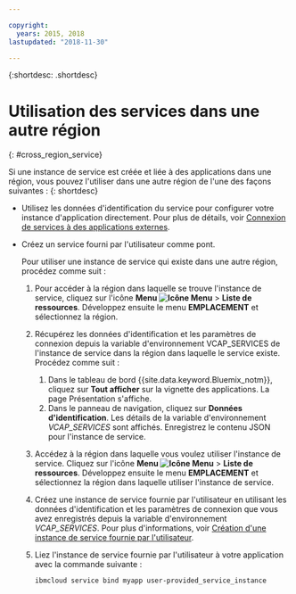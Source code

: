 ```yaml
---

copyright:
  years: 2015, 2018
lastupdated: "2018-11-30"

---
```


{:shortdesc: .shortdesc}

# Utilisation des services dans une autre région
{: #cross_region_service}

Si une instance de service est créée et liée à des applications dans une région, vous pouvez l'utiliser dans une autre région de l'une des façons suivantes :
{: shortdesc}

  * Utilisez les données d'identification du service pour configurer votre instance d'application directement. Pour plus de détails, voir [Connexion de services à des applications externes](/docs/resources/connect_external_app.html#externalapp).
  * Créez un service fourni par l'utilisateur comme pont.

	Pour utiliser une instance de service qui existe dans une autre région, procédez comme suit :

      1. Pour accéder à la région dans laquelle se trouve l'instance de service, cliquez sur l'icône **Menu  ![Icône Menu](../icons/icon_hamburger.svg)** > **Liste de ressources**. Développez ensuite le menu **EMPLACEMENT** et sélectionnez la région. 

      2. Récupérez les données d'identification et les paramètres de connexion depuis la variable d'environnement VCAP_SERVICES de l'instance de service dans la région dans laquelle le service existe. Procédez comme suit :

	       1. Dans le tableau de bord {{site.data.keyword.Bluemix_notm}}, cliquez sur **Tout afficher** sur la vignette des applications. La page Présentation s'affiche.
	       2. Dans le panneau de navigation, cliquez sur **Données d'identification**. Les détails de la variable d'environnement *VCAP_SERVICES* sont affichés. Enregistrez le contenu JSON pour l'instance de service.

      3. Accédez à la région dans laquelle vous voulez utiliser l'instance de service. Cliquez sur l'icône **Menu ![Icône Menu](../icons/icon_hamburger.svg)** > **Liste de ressources**. Développez ensuite le menu **EMPLACEMENT** et sélectionnez la région dans laquelle utiliser l'instance de service.

      4. Créez une instance de service fournie par l'utilisateur en utilisant les données d'identification et les paramètres de connexion que vous avez enregistrés depuis la variable d'environnement *VCAP_SERVICES*. Pour plus d'informations, voir [Création d'une instance de service fournie par l'utilisateur](/docs/apps/reqnsi.html#user_provide_services).

      5. Liez l'instance de service fournie par l'utilisateur à votre application avec la commande suivante :

	     ```
	     ibmcloud service bind myapp user-provided_service_instance
	     ```
